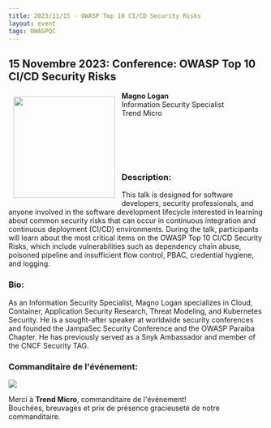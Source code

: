 ```yaml
---
title: 2023/11/15 - OWASP Top 10 CI/CD Security Risks
layout: event
tags: OWASPQC
---
```

## 15 Novembre 2023: Conference: OWASP Top 10 CI/CD Security Risks


<img align="left" style="padding: 10px;" width="200px" src="../../assets/images/200px-Magno.png" />


**Magno Logan**
<br>Information Security Specialist
<br>Trend Micro<br>
<br>
<br>
<br>
<br>
<br>

### Description:

This talk is designed for software developers, security professionals, and anyone involved in the software development lifecycle interested in learning about common security risks that can occur in continuous integration and continuous deployment (CI/CD) environments. During the talk, participants will learn about the most critical items on the OWASP Top 10 CI/CD Security Risks, which include vulnerabilities such as dependency chain abuse, poisoned pipeline and insufficient flow control, PBAC, credential hygiene, and logging.

### Bio:

As an Information Security Specialist, Magno Logan specializes in Cloud, Container, Application Security Research, Threat Modeling, and Kubernetes Security. He is a sought-after speaker at worldwide security conferences and founded the JampaSec Security Conference and the OWASP Paraiba Chapter. He has previously served as a Snyk Ambassador and member of the CNCF Security TAG.


### Commanditaire de l'événement:

<a href="https://trendmicro.com"><img src="../../assets/images/200px-TrendMicro_Logo.png"></a>

Merci à **Trend Micro**, commanditaire de l'événement!<br>
Bouchées, breuvages et prix de présence gracieuseté de notre commanditaire.


<br>
<br>
